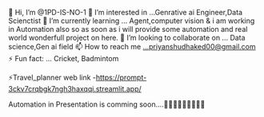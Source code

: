 👋 Hi, I’m @1PD-IS-NO-1
👀 I’m interested in ...Genrative ai Engineer,Data Scienctist
🌱 I’m currently learning ... Agent,computer vision & i am working in Automation also so as soon as i will provide some automation and real world wonderfull project on here.
💞️ I’m looking to collaborate on ... Data science,Gen ai field
📫 How to reach me ...priyanshudhaked00@gmail.com
⚡ Fun fact: ... Cricket, Badmintom


⚡Travel_planner web link -https://prompt-3ckv7crqbgk7ngh3haxqqi.streamlit.app/


Automation in Presentation is comming soon....👀👀👀👋👋👋👋👋👋
